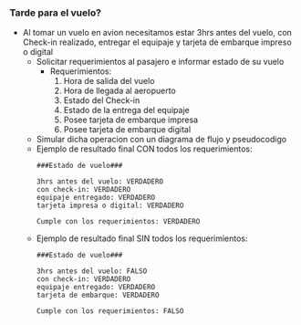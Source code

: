 ### Tarde para el vuelo?

- Al tomar un vuelo en avion necesitamos estar 3hrs antes del vuelo, con Check-in realizado, entregar el equipaje y tarjeta de embarque impreso o digital 
    - Solicitar requerimientos al pasajero e informar estado de su vuelo
        - Requerimientos:
            1. Hora de salida del vuelo
            1. Hora de llegada al aeropuerto
            1. Estado del Check-in
            1. Estado de la entrega del equipaje
            1. Posee tarjeta de embarque impresa
            1. Posee tarjeta de embarque  digital
    - Simular dicha operacion con un diagrama de flujo y pseudocodigo
    - Ejemplo de resultado final CON todos los requerimientos:
        ```
        ###Estado de vuelo###

        3hrs antes del vuelo: VERDADERO
        con check-in: VERDADERO
        equipaje entregado: VERDADERO
        tarjeta impresa o digital: VERDADERO

        Cumple con los requerimientos: VERDADERO
        ``` 
     - Ejemplo de resultado final SIN todos los requerimientos:
        ```
        ###Estado de vuelo###

        3hrs antes del vuelo: FALSO
        con check-in: VERDADERO
        equipaje entregado: VERDADERO
        tarjeta de embarque: VERDADERO

        Cumple con los requerimientos: FALSO
        ``` 